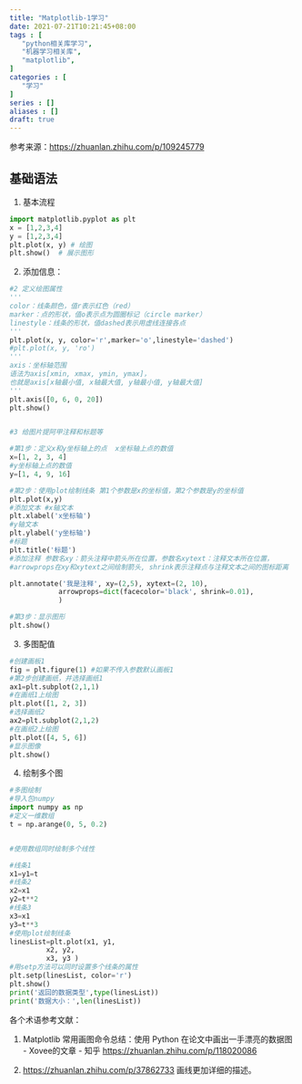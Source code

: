 ```yaml
---
title: "Matplotlib-1学习"
date: 2021-07-21T10:21:45+08:00
tags : [
   "python相关库学习",
   "机器学习相关库",
   "matplotlib", 
]
categories : [
   "学习"
]
series : []
aliases : []
draft: true
---
```

参考来源：https://zhuanlan.zhihu.com/p/109245779
## 基础语法

1. 基本流程
   
```python
import matplotlib.pyplot as plt
x = [1,2,3,4]
y = [1,2,3,4]
plt.plot(x, y) # 绘图
plt.show()  # 展示图形
```

2. 添加信息：

```python
#2 定义绘图属性
'''
color：线条颜色，值r表示红色（red）
marker：点的形状，值o表示点为圆圈标记（circle marker）
linestyle：线条的形状，值dashed表示用虚线连接各点
'''
plt.plot(x, y, color='r',marker='o',linestyle='dashed')
#plt.plot(x, y, 'ro')
'''
axis：坐标轴范围
语法为axis[xmin, xmax, ymin, ymax]，
也就是axis[x轴最小值, x轴最大值, y轴最小值, y轴最大值]
'''
plt.axis([0, 6, 0, 20])
plt.show()


#3 给图片提阿甲注释和标题等

#第1步：定义x和y坐标轴上的点  x坐标轴上点的数值
x=[1, 2, 3, 4]
#y坐标轴上点的数值
y=[1, 4, 9, 16]

#第2步：使用plot绘制线条 第1个参数是x的坐标值，第2个参数是y的坐标值
plt.plot(x,y)
#添加文本 #x轴文本
plt.xlabel('x坐标轴')
#y轴文本
plt.ylabel('y坐标轴')
#标题
plt.title('标题')
#添加注释 参数名xy：箭头注释中箭头所在位置，参数名xytext：注释文本所在位置，
#arrowprops在xy和xytext之间绘制箭头, shrink表示注释点与注释文本之间的图标距离

plt.annotate('我是注释', xy=(2,5), xytext=(2, 10),
            arrowprops=dict(facecolor='black', shrink=0.01),
            )

#第3步：显示图形
plt.show()
```

3. 多图配值
   
```python
#创建画板1
fig = plt.figure(1) #如果不传入参数默认画板1
#第2步创建画纸，并选择画纸1
ax1=plt.subplot(2,1,1)   
#在画纸1上绘图
plt.plot([1, 2, 3])
#选择画纸2
ax2=plt.subplot(2,1,2)
#在画纸2上绘图
plt.plot([4, 5, 6])
#显示图像
plt.show()
```

4. 绘制多个图
```python
#多图绘制
#导入包numpy
import numpy as np
#定义一维数组
t = np.arange(0, 5, 0.2)


#使用数组同时绘制多个线性

#线条1
x1=y1=t
#线条2
x2=x1
y2=t**2
#线条3
x3=x1
y3=t**3
#使用plot绘制线条
linesList=plt.plot(x1, y1,  
         x2, y2,  
         x3, y3 )
#用setp方法可以同时设置多个线条的属性
plt.setp(linesList, color='r')
plt.show()
print('返回的数据类型',type(linesList))
print('数据大小：',len(linesList))
```


各个术语参考文献：
1. Matplotlib 常用画图命令总结：使用 Python 在论文中画出一手漂亮的数据图 - Xovee的文章 - 知乎
https://zhuanlan.zhihu.com/p/118020086

2. https://zhuanlan.zhihu.com/p/37862733 画线更加详细的描述。